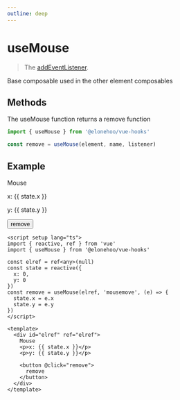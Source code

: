 ```yaml
---
outline: deep
---
```


<script setup lang="ts">
import { reactive, ref } from "vue";
import { useMouse } from "@elonehoo/vue-hooks"

const elref = ref<any>(null);
const state = reactive({
  x: 0,
  y: 0
});
const remove = useMouse(elref, "mousemove", (e) => {
  state.x = e.x;
  state.y = e.y;
});
</script>

# useMouse

> The [addEventListener](https://developer.mozilla.org/en-US/docs/Web/API/EventTarget/addEventListener).

Base composable used in the other element composables

## Methods

The useMouse function returns a remove function

```typescript
import { useMouse } from '@elonehoo/vue-hooks'

const remove = useMouse(element, name, listener)
```

## Example

<div ref="elref">
  Mouse
  <p>x: {{ state.x }}</p>
  <p>y: {{ state.y }}</p>
  <button @click="remove">remove</button>
</div>

```vue
<script setup lang="ts">
import { reactive, ref } from 'vue'
import { useMouse } from '@elonehoo/vue-hooks'

const elref = ref<any>(null)
const state = reactive({
  x: 0,
  y: 0
})
const remove = useMouse(elref, 'mousemove', (e) => {
  state.x = e.x
  state.y = e.y
})
</script>

<template>
  <div id="elref" ref="elref">
    Mouse
    <p>x: {{ state.x }}</p>
    <p>y: {{ state.y }}</p>

    <button @click="remove">
      remove
    </button>
  </div>
</template>
```


